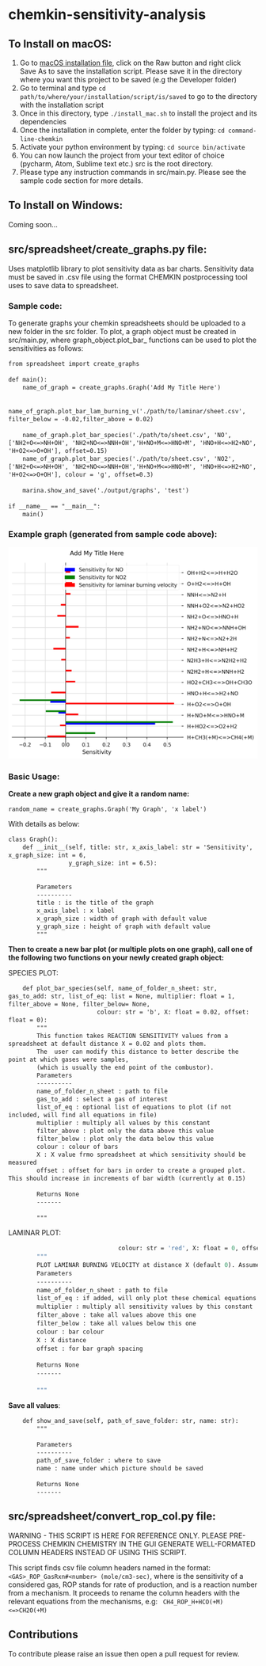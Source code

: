 # chemkin-sensitivity-analysis

## To Install on macOS:
1. Go to [macOS installation file](https://github.com/marina8888/chemkin-sensitivity-analysis/blob/master/src/install_files/macos_install.sh), click on the Raw button and right click Save As to save the installation script. Please save it in the directory where you want this project to be saved (e.g the Developer folder)
2. Go to terminal and type `cd path/to/where/your/installation/script/is/saved` to go to the directory with the installation script
3. Once in this directory, type `./install_mac.sh` to install the project and its dependencies 
4. Once the installation in complete, enter the folder by typing: `cd command-line-chemkin`
5. Activate your python environment by typing: `cd source bin/activate`
6. You can now launch the project from your text editor of choice (pycharm, Atom, Sublime text etc.) src is the root directory.
7. Please type any instruction commands in src/main.py. Please see the sample code section for more details.

## To Install on Windows:
Coming soon...


## src/spreadsheet/create_graphs.py file:
Uses matplotlib library to plot sensitivity data as bar charts. Sensitivity data must be saved in .csv file using the format CHEMKIN postprocessing tool uses to save data to spreadsheet.


### Sample code: 
To generate graphs your chemkin spreadsheets should be uploaded to a new folder in the src folder. To plot, a graph object must be created in src/main.py, where graph_object.plot_bar_ functions can be used to plot the sensitivities as follows:
```
from spreadsheet import create_graphs

def main():
    name_of_graph = create_graphs.Graph('Add My Title Here')

    name_of_graph.plot_bar_lam_burning_v('./path/to/laminar/sheet.csv', filter_below = -0.02,filter_above = 0.02)

    name_of_graph.plot_bar_species('./path/to/sheet.csv', 'NO', ['NH2+O<=>NH+OH', 'NH2+NO<=>NNH+OH','H+NO+M<=>HNO+M', 'HNO+H<=>H2+NO', 'H+O2<=>O+OH'], offset=0.15)
    name_of_graph.plot_bar_species('./path/to/sheet.csv', 'NO2', ['NH2+O<=>NH+OH', 'NH2+NO<=>NNH+OH','H+NO+M<=>HNO+M', 'HNO+H<=>H2+NO', 'H+O2<=>O+OH'], colour = 'g', offset=0.3)
    
    marina.show_and_save('./output/graphs', 'test')

if __name__ == "__main__":
    main()
```

### Example graph (generated from sample code above):

![Sample code graph](src/website_images/test.png)

### Basic Usage:

__Create a new graph object and give it a random name:__

```
random_name = create_graphs.Graph('My Graph', 'x label')
```
With details as below: 
```
class Graph():
    def __init__(self, title: str, x_axis_label: str = 'Sensitivity', x_graph_size: int = 6,
                 y_graph_size: int = 6.5):
        """
        
        Parameters
        ----------
        title : is the title of the graph
        x_axis_label : x label
        x_graph_size : width of graph with default value
        y_graph_size : height of graph with default value
        """
```
__Then to create a new bar plot (or multiple plots on one graph), call one of the following two functions on your newly created graph object:__

SPECIES PLOT: 
```buildoutcfg
    def plot_bar_species(self, name_of_folder_n_sheet: str, gas_to_add: str, list_of_eq: list = None, multiplier: float = 1, filter_above = None, filter_below= None,
                         colour: str = 'b', X: float = 0.02, offset: float = 0):
        """
        This function takes REACTION SENSITIVITY values from a spreadsheet at default distance X = 0.02 and plots them.
        The  user can modify this distance to better describe the point at which gases were samples,
        (which is usually the end point of the combustor).
        Parameters
        ----------
        name_of_folder_n_sheet : path to file
        gas_to_add : select a gas of interest
        list_of_eq : optional list of equations to plot (if not included, will find all equations in file)
        multiplier : multiply all values by this constant
        filter_above : plot only the data above this value
        filter_below : plot only the data below this value 
        colour : colour of bars
        X : X value frmo spreadsheet at which sensitivity should be measured
        offset : offset for bars in order to create a grouped plot. This should increase in increments of bar width (currently at 0.15)

        Returns None
        -------

        """
```

LAMINAR PLOT: 

```    def plot_bar_lam_burning_v(self, name_of_folder_n_sheet: str, list_of_eq=None, multiplier: float = 1, filter_above = None, filter_below= None,
                               colour: str = 'red', X: float = 0, offset: float = 0):
        """
        PLOT LAMINAR BURNING VELOCITY at distance X (default 0). Assume using Flowrate_sens columns frmo CHEMKIN spreadsheet.
        Parameters
        ----------
        name_of_folder_n_sheet : path to file
        list_of_eq : if added, will only plot these chemical equations (otherwise will plot all equations available in spreadsheet).
        multiplier : multiply all sensitivity values by this constant
        filter_above : take all values above this one
        filter_below : take all values below this one
        colour : bar colour
        X : X distance
        offset : for bar graph spacing

        Returns None
        -------

        """
```
__Save all values__:

```buildoutcfg
    def show_and_save(self, path_of_save_folder: str, name: str):
        """

        Parameters
        ----------
        path_of_save_folder : where to save
        name : name under which picture should be saved

        Returns None
        -------

```
## src/spreadsheet/convert_rop_col.py file:
WARNING - THIS SCRIPT IS HERE FOR REFERENCE ONLY. PLEASE PRE-PROCESS CHEMKIN CHEMISTRY IN THE GUI GENERATE WELL-FORMATED COLUMN HEADERS INSTEAD OF USING THIS SCRIPT. 

This script finds csv file column headers named in the format: `<GAS>_ROP_GasRxn#<number> (mole/cm3-sec)`, where <GAS> is the sensitivity of a considered gas, ROP stands for rate of production, and <number> is a reaction number from a mechanism. 
  It proceeds to rename the column headers with the relevant equations from the mechanisms, e.g: 
  ` CH4_ROP_H+HCO(+M)<=>CH2O(+M)`
    
## Contributions
To contribute please raise an issue then open a pull request for review. 
